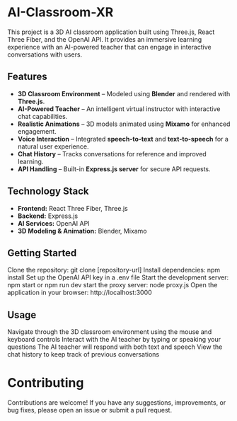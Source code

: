 

# AI-Classroom-XR
This project is a 3D AI classroom application built using Three.js, React Three Fiber, and the OpenAI API. It provides an immersive learning experience with an AI-powered teacher that can engage in interactive conversations with users.
## **Features**  
- **3D Classroom Environment** – Modeled using **Blender** and rendered with **Three.js**.  
- **AI-Powered Teacher** – An intelligent virtual instructor with interactive chat capabilities.  
- **Realistic Animations** – 3D models animated using **Mixamo** for enhanced engagement.  
- **Voice Interaction** – Integrated **speech-to-text** and **text-to-speech** for a natural user experience.  
- **Chat History** – Tracks conversations for reference and improved learning.  
- **API Handling** – Built-in **Express.js server** for secure API requests.  

## **Technology Stack**  
- **Frontend:** React Three Fiber, Three.js  
- **Backend:** Express.js  
- **AI Services:** OpenAI API  
- **3D Modeling & Animation:** Blender, Mixamo  



## Getting Started
Clone the repository: git clone [repository-url]
Install dependencies: npm install
Set up the OpenAI API key in a .env file
Start the development server: npm start or npm run dev
start the proxy server: node proxy.js
Open the application in your browser: http://localhost:3000

## Usage
Navigate through the 3D classroom environment using the mouse and keyboard controls
Interact with the AI teacher by typing or speaking your questions
The AI teacher will respond with both text and speech
View the chat history to keep track of previous conversations

# Contributing
Contributions are welcome! If you have any suggestions, improvements, or bug fixes, please open an issue or submit a pull request.

